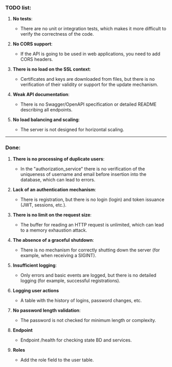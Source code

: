 ### TODO list:

1. **No tests**:
    - There are no unit or integration tests, which makes it more difficult to verify the correctness of the code.

1. **No CORS support**:
    - If the API is going to be used in web applications, you need to add CORS headers.  

1. **There is no load on the SSL context**:
    - Certificates and keys are downloaded from files, but there is no verification of their validity or support for the update mechanism.  

1. **Weak API documentation**:
    - There is no Swagger/OpenAPI specification or detailed README describing all endpoints.  

1. **No load balancing and scaling**:  
    - The server is not designed for horizontal scaling.
---
### Done:
    
1. **There is no processing of duplicate users**:
    - In the "authorization_service" there is no verification of the uniqueness of username and email before insertion into the database, which can lead to errors.  

1. **Lack of an authentication mechanism**:
    - There is registration, but there is no login (login) and token issuance (JWT, sessions, etc.).  

1. **There is no limit on the request size**:  
    - The buffer for reading an HTTP request is unlimited, which can lead to a memory exhaustion attack.  

1. **The absence of a graceful shutdown**:
    - There is no mechanism for correctly shutting down the server (for example, when receiving a SIGINT).  

1. **Insufficient logging**:  
    - Only errors and basic events are logged, but there is no detailed logging (for example, successful registrations).  

1. **Logging user actions**
    - A table with the history of logins, password changes, etc.

1. **No password length validation**:
    - The password is not checked for minimum length or complexity.  

1. **Endpoint**
    - Endpoint /health for checking state BD and services.

1. **Roles**
    - Add the role field to the user table.
